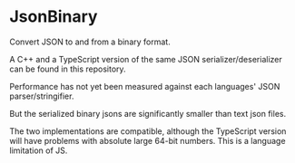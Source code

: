 # JsonBinary
Convert JSON to and from a binary format.

A C++ and a TypeScript version of the same JSON serializer/deserializer can be found in this repository.

Performance has not yet been measured against each languages' JSON parser/stringifier.

But the serialized binary jsons are significantly smaller than text json files.

The two implementations are compatible, although the TypeScript version will have problems with absolute large 64-bit numbers.
This is a language limitation of JS.

